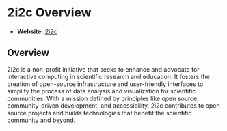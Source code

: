 # 2i2c Overview

- **Website:** [2i2c](https://2i2c.org/)

## Overview

2i2c is a non-profit initiative that seeks to enhance and advocate for interactive computing in scientific research and education. It fosters the creation of open-source infrastructure and user-friendly interfaces to simplify the process of data analysis and visualization for scientific communities. With a mission defined by principles like open source, community-driven development, and accessibility, 2i2c contributes to open source projects and builds technologies that benefit the scientific community and beyond.

